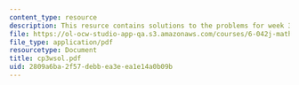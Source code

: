 ```yaml
---
content_type: resource
description: This resurce contains solutions to the problems for week 3, wednesday.
file: https://ol-ocw-studio-app-qa.s3.amazonaws.com/courses/6-042j-mathematics-for-computer-science-fall-2005/2809a6ba2f57debbea3eea1e14a0b09b_cp3wsol.pdf
file_type: application/pdf
resourcetype: Document
title: cp3wsol.pdf
uid: 2809a6ba-2f57-debb-ea3e-ea1e14a0b09b
---
```

